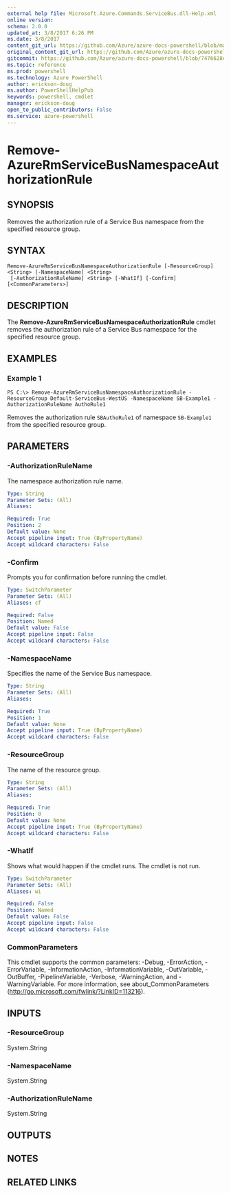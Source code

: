 ```yaml
---
external help file: Microsoft.Azure.Commands.ServiceBus.dll-Help.xml
online version: 
schema: 2.0.0
updated_at: 3/8/2017 6:26 PM
ms.date: 3/8/2017
content_git_url: https://github.com/Azure/azure-docs-powershell/blob/master/azureps-cmdlets-docs/ResourceManager/AzureRM.ServiceBus/vTrue/Remove-AzureRmServiceBusNamespaceAuthorizationRule.md
original_content_git_url: https://github.com/Azure/azure-docs-powershell/blob/master/azureps-cmdlets-docs/ResourceManager/AzureRM.ServiceBus/vTrue/Remove-AzureRmServiceBusNamespaceAuthorizationRule.md
gitcommit: https://github.com/Azure/azure-docs-powershell/blob/7476628ef2747b1b2e855d4dba9a381d15ff82a6/azureps-cmdlets-docs/ResourceManager/AzureRM.ServiceBus/vTrue/Remove-AzureRmServiceBusNamespaceAuthorizationRule.md
ms.topic: reference
ms.prod: powershell
ms.technology: Azure PowerShell
author: erickson-doug
ms.author: PowerShellHelpPub
keywords: powershell, cmdlet
manager: erickson-doug
open_to_public_contributors: False
ms.service: azure-powershell
---
```


# Remove-AzureRmServiceBusNamespaceAuthorizationRule

## SYNOPSIS
Removes the authorization rule of a Service Bus namespace from the specified resource group.

## SYNTAX

```
Remove-AzureRmServiceBusNamespaceAuthorizationRule [-ResourceGroup] <String> [-NamespaceName] <String>
 [-AuthorizationRuleName] <String> [-WhatIf] [-Confirm] [<CommonParameters>]
```

## DESCRIPTION
The **Remove-AzureRmServiceBusNamespaceAuthorizationRule** cmdlet removes the authorization rule of a Service Bus namespace for the specified resource group.

## EXAMPLES

### Example 1
```
PS C:\> Remove-AzureRmServiceBusNamespaceAuthorizationRule -ResourceGroup Default-ServiceBus-WestUS -NamespaceName SB-Example1 -AuthorizationRuleName AuthoRule1
```

Removes the authorization rule `SBAuthoRule1` of namespace `SB-Example1` from the specified resource group.

## PARAMETERS

### -AuthorizationRuleName
The namespace authorization rule name.

```yaml
Type: String
Parameter Sets: (All)
Aliases: 

Required: True
Position: 2
Default value: None
Accept pipeline input: True (ByPropertyName)
Accept wildcard characters: False
```

### -Confirm
Prompts you for confirmation before running the cmdlet.

```yaml
Type: SwitchParameter
Parameter Sets: (All)
Aliases: cf

Required: False
Position: Named
Default value: False
Accept pipeline input: False
Accept wildcard characters: False
```

### -NamespaceName
Specifies the name of the Service Bus namespace.

```yaml
Type: String
Parameter Sets: (All)
Aliases: 

Required: True
Position: 1
Default value: None
Accept pipeline input: True (ByPropertyName)
Accept wildcard characters: False
```

### -ResourceGroup
The name of the resource group.

```yaml
Type: String
Parameter Sets: (All)
Aliases: 

Required: True
Position: 0
Default value: None
Accept pipeline input: True (ByPropertyName)
Accept wildcard characters: False
```

### -WhatIf
Shows what would happen if the cmdlet runs.
The cmdlet is not run.

```yaml
Type: SwitchParameter
Parameter Sets: (All)
Aliases: wi

Required: False
Position: Named
Default value: False
Accept pipeline input: False
Accept wildcard characters: False
```

### CommonParameters
This cmdlet supports the common parameters: -Debug, -ErrorAction, -ErrorVariable, -InformationAction, -InformationVariable, -OutVariable, -OutBuffer, -PipelineVariable, -Verbose, -WarningAction, and -WarningVariable. For more information, see about_CommonParameters (http://go.microsoft.com/fwlink/?LinkID=113216).

## INPUTS

### -ResourceGroup
 System.String

### -NamespaceName
 System.String

### -AuthorizationRuleName
 System.String

## OUTPUTS

## NOTES

## RELATED LINKS

